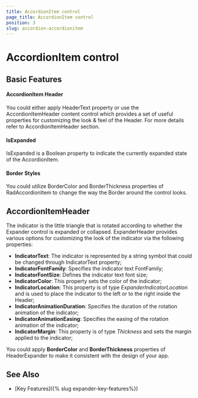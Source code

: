 ```yaml
---
title: AccordionItem control
page_title: AccordionItem control
position: 3
slug: accordion-accordionitem
---
```


# AccordionItem control

## Basic Features

#### AccordionItem Header

You could either apply HeaderText property or use the AccordionItemHeader content control which provides a set of useful properties for customizing the look & feel of the Header.  For more details refer to AccordionItemHeader section.

#### IsExpanded
	
IsExpanded is a Boolean property to indicate the currently expanded state of the AccordionItem.	
	
#### Border Styles

You could utilize BorderColor and BorderThickness properties of RadAccordionItem to change the way the Border around the control looks.

## AccordionItemHeader

The indicator is the little triangle that is rotated according to whether the Expander control is expanded or collapsed. ExpanderHeader provides various options for customizing the look of the indicator via the following properties:

* **IndicatorText**: The indicator is represented by a string symbol that could be changed through IndicatorText property;
* **IndicatorFontFamily**: Specifies the indicator text FontFamily;
* **IndicatorFontSize**: Defines the indicator text font size;
* **IndicatorColor**: This property sets the color of the indicator;
* **IndicatorLocation**: This property is of type *ExpanderIndicatorLocation* and is used to place the indicator to the left or to the right inside the Header;
* **IndicatorAnimationDuration**: Specifies the duration of the rotation animation of the indicator;
* **IndicatorAnimationEasing**: Specifies the easing of the rotation animation of the indicator;
* **IndicatorMargin**: This property is of type *Thickness* and sets the margin applied to the indicator;

You could apply **BorderColor** and **BorderThickness** properties of HeaderExpander to make it consistent with the design of your app. 

## See Also

- [Key Features]({% slug expander-key-features%})
